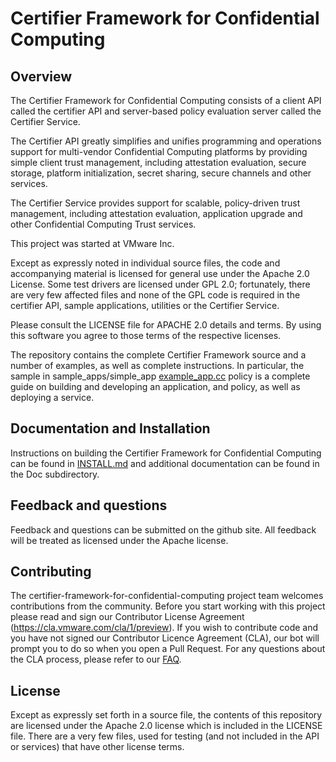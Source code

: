 # Certifier Framework for Confidential Computing

## Overview

The Certifier Framework for Confidential Computing consists of a client API
called the certifier API and server-based policy evaluation server called
the Certifier Service.

The Certifier API greatly simplifies and unifies programming and
operations support for multi-vendor Confidential Computing platforms
by providing simple client trust management, including attestation evaluation,
secure storage, platform initialization, secret sharing, secure channels
and other services.

The Certifier Service provides support for scalable, policy-driven trust management, 
including attestation evaluation, application upgrade
and other Confidential Computing Trust services.

This project was started at VMware Inc.

Except as expressly noted in individual source files, the code and
accompanying material is licensed for general use under the Apache
2.0 License. Some test drivers are licensed under GPL 2.0; fortunately,
there are very few affected files and none of the GPL code is
required in the certifier API, sample applications, utilities or
the Certifier Service.

Please consult the LICENSE file for APACHE 2.0 details and terms.
By using this software you agree to those terms of the respective
licenses.

The repository contains the complete Certifier Framework source and a number of
examples, as well as complete instructions.  In particular, the sample in
sample_apps/simple_app [example_app.cc](sample_apps/simple_app/example_app.cc)
policy is a complete guide on building and developing an application, and
policy, as well as deploying a service.

## Documentation and Installation

Instructions on building the Certifier Framework for Confidential Computing can
be found in [INSTALL.md](INSTALL.md) and additional documentation can be found
in the Doc subdirectory.

## Feedback and questions

Feedback and questions can be submitted on the github site.  All feedback will be
treated as licensed under the Apache license.

## Contributing

The certifier-framework-for-confidential-computing project team welcomes
contributions from the community. Before you start working with this project
please read and sign our Contributor License Agreement
(https://cla.vmware.com/cla/1/preview). If you wish to contribute code
and you have not signed our Contributor Licence Agreement (CLA), our bot
will prompt you to do so when you open a Pull Request. For any questions about
the CLA process, please refer to our [FAQ](https://cla.vmware.com/faq).


## License

Except as expressly set forth in a source file, the contents of this repository
are licensed under the Apache 2.0 license which is included in the LICENSE
file.  There are a very few files, used for testing (and not included in
the API or services) that have other license terms.

